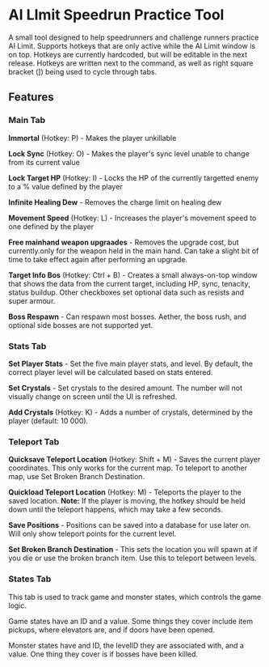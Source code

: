 # AI LImit Speedrun Practice Tool
A small tool designed to help speedrunners and challenge runners practice AI Limit. Supports hotkeys that are only active while the AI Limit window is on top. Hotkeys are currently hardcoded, but will be editable in the next release. Hotkeys are written next to the command, as well as right square bracket (]) being used to cycle through tabs.

## Features
### Main Tab
**Immortal** (Hotkey: P) - Makes the player unkillable

**Lock Sync** (Hotkey: O) - Makes the player's sync level unable to change from its current value

**Lock Target HP** (Hotkey: I) - Locks the HP of the currently targetted enemy to a % value defined by the player

**Infinite Healing Dew** - Removes the charge limit on healing dew

**Movement Speed** (Hotkey: L) - Increases the player's movement speed to one defined by the player

**Free mainhand weapon upgraades** - Removes the upgrade cost, but currently.only for the weapon held in the main hand. Can take a slight bit of time to take effect again after performing an upgrade.

**Target Info Bos** (Hotkey: Ctrl + B) - Creates a small always-on-top window that shows the data from the current target, including HP, sync, tenacity, status buildup. Other checkboxes set optional data such as resists and super armour.

**Boss Respawn** - Can respawn most bosses. Aether, the boss rush, and optional side bosses are not supported yet.

### Stats Tab

**Set Player Stats** - Set the five main player stats, and level. By default, the correct player level will be calculated based on stats entered.

**Set Crystals** - Set crystals to the desired amount. The number will not visually change on screen until the UI is refreshed.

**Add Crystals** (Hotkey: K) - Adds a number of crystals, determined by the player (default: 10 000).

### Teleport Tab

**Quicksave Teleport Location** (Hotkey: Shift + M) - Saves the current player coordinates. This only works for the current map. To teleport to another map, use Set Broken Branch Destination.

**Quickload Teleport Location** (Hotkey: M) - Teleports the player to the saved location. **Note:** If the player is moving, the hotkey should be held down until the teleport happens, which may take a few seconds.

**Save Positions** - Positions can be saved into a database for use later on. Will only show teleport points for the current level.

**Set Broken Branch Destination** - This sets the location you will spawn at if you die or use the broken branch item. Use this to teleport between levels.

### States Tab

This tab is used to track game and monster states, which controls the game logic.

Game states have an ID and a value. Some things they cover include item pickups, where elevators are, and if doors have been opened.

Monster states have and ID, the levelID they are associated with, and a value. One thing they cover is if bosses have been killed.
